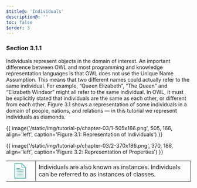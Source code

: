 ```yaml
---
$title@: 'Individuals'
description@: ''
toc: false
$order: 3
---
```


### Section 3.1.1

Individuals represent objects in the domain of interest.
An important difference between OWL and most programming and knowledge representation languages is that OWL does not use the Unique Name Assumption.
This means that two different names could actually refer to the same individual.
For example, “Queen Elizabeth”, “The Queen” and “Elizabeth Windsor” might all refer to the same individual.
In OWL, it must be explicitly stated that individuals are the same as each other, or different from each other.
Figure 3.1 shows a representation of some individuals in a domain of people, nations, and relations — in this tutorial we represent individuals as diamonds.


{{ image('/static/img/tutorial-p/chapter-03/1-505x166.png', 505, 166, align='left', caption='Figure 3.1: Representation of Individuals') }}

{{ image('/static/img/tutorial-p/chapter-03/2-370x186.png', 370, 186, align='left', caption='Figure 3.2: Representation of Properties') }}

<table><tr>
<td>
<svg version="1.0" xmlns="http://www.w3.org/2000/svg" viewBox="0 0 96 123" height="96" width="123" preserveAspectRatio="xMidYMid meet">
<g transform="translate(0.000000,123.000000) scale(0.100000,-0.100000)" fill="#009485" stroke="#009485">
<path d="M60 620 l0 -510 385 0 385 0 0 373 0 372 -138 138 -137 137 -248 0 -247 0 0 -510z m480 350 l0 -130 130 0 130 0 0 -350 0 -350 -355 0 -355 0 0 480 0 480 225 0 225 0 0 -130z m135 0 l110 -110 -113 0 -112 0 0 110 c0 61 1 110 3 110 1 0 52 -49 112 -110z"/>
<path d="M190 785 c0 -12 20 -15 120 -15 100 0 120 3 120 15 0 13 -20 15 -120 15 -100 0 -120 -2 -120 -15z"/>
<path d="M190 685 c0 -13 35 -15 255 -15 220 0 255 2 255 15 0 13 -35 15 -255 15 -220 0 -255 -2 -255 -15z"/>
<path d="M190 580 c0 -6 92 -10 255 -10 163 0 255 4 255 10 0 6 -92 10 -255 10 -163 0 -255 -4 -255 -10z"/>
<path d="M190 480 c0 -6 92 -10 255 -10 163 0 255 4 255 10 0 6 -92 10 -255 10 -163 0 -255 -4 -255 -10z"/>
<path d="M190 380 c0 -6 92 -10 255 -10 163 0 255 4 255 10 0 6 -92 10 -255 10 -163 0 -255 -4 -255 -10z"/>
<path d="M192 278 c4 -10 66 -14 256 -16 220 -2 252 0 252 13 0 13 -34 15 -256 15 -200 0 -255 -3 -252 -12z"/>
</g>
</svg>
</td>
<td colspan="3" style="border: 1px solid;">
Individuals are also known as instances.
Individuals can be referred to as instances of classes.
</td>
</tr></table>



